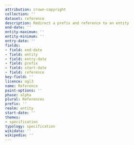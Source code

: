 ```yaml
---
attribution: crown-copyright
collection: ''
dataset: reference
description: Redirect a prefix and reference to an entity
end-date: ''
entity-maximum: ''
entity-minimum: ''
entry-date: ''
fields:
- field: end-date
- field: entity
- field: entry-date
- field: prefix
- field: start-date
- field: reference
key-field: ''
licence: ogl3
name: Reference
paint-options: ''
phase: alpha
plural: References
prefix: ''
realm: entity
start-date: ''
themes:
- specification
typology: specification
wikidata: ''
wikipedia: ''
---
```

